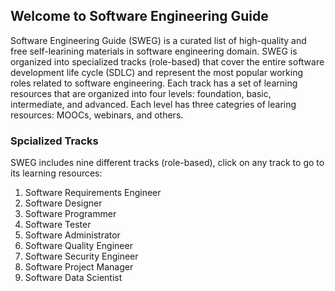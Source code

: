 ## Welcome to Software Engineering Guide

Software Engineering Guide (SWEG) is a curated list of high-quality and free self-learining materials in software engineering domain. SWEG is organized into specialized tracks (role-based) that cover the entire software development life cycle (SDLC) and represent the most popular working roles related to software engineering. Each track has a set of learning resources that are organized into four levels: foundation, basic, intermediate, and advanced. Each level has three categries of learing resources: MOOCs, webinars, and others.



### Spcialized Tracks

SWEG includes nine different tracks (role-based), click on any track to go to its learning resources:

1. Software Requirements Engineer
2. Software Designer
3. Software Programmer
4. Software Tester
5. Software Administrator
6. Software Quality Engineer
7. Software Security Engineer
8. Software Project Manager
9. Software Data Scientist
